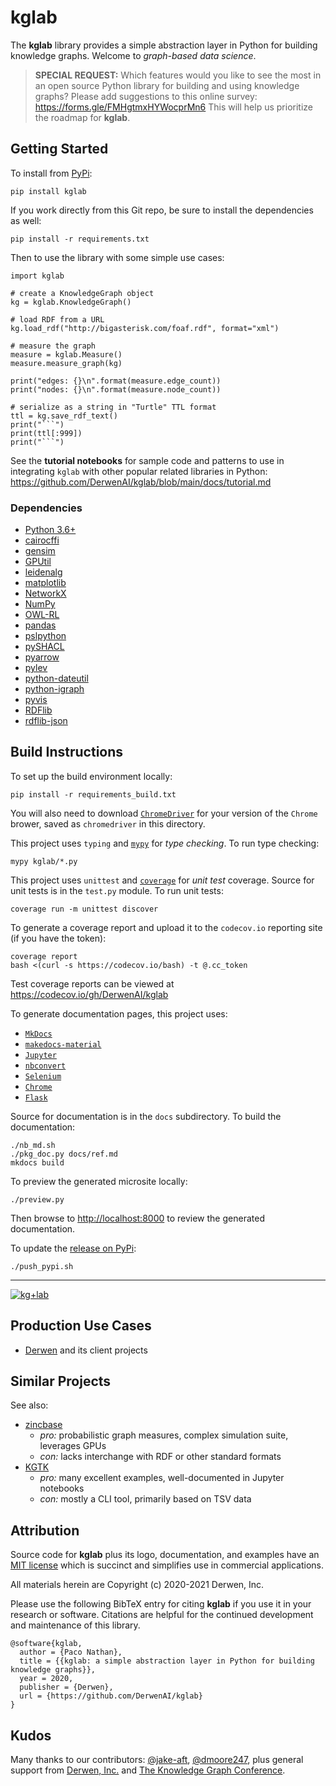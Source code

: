 # kglab

The **kglab** library provides a simple abstraction layer in Python
for building knowledge graphs.
Welcome to *graph-based data science*.

> **SPECIAL REQUEST:**
> Which features would you like to see the most in an open source Python library for building and using knowledge graphs? Please add suggestions to this online survey: https://forms.gle/FMHgtmxHYWocprMn6  This will help us prioritize the roadmap for **kglab**.


## Getting Started

To install from [PyPi](https://pypi.python.org/pypi/kglab):
```
pip install kglab
```

If you work directly from this Git repo, be sure to install the 
dependencies as well:
```
pip install -r requirements.txt
```

Then to use the library with some simple use cases:
```
import kglab

# create a KnowledgeGraph object
kg = kglab.KnowledgeGraph()

# load RDF from a URL
kg.load_rdf("http://bigasterisk.com/foaf.rdf", format="xml")

# measure the graph
measure = kglab.Measure()
measure.measure_graph(kg)

print("edges: {}\n".format(measure.edge_count))
print("nodes: {}\n".format(measure.node_count))

# serialize as a string in "Turtle" TTL format
ttl = kg.save_rdf_text()
print("```")
print(ttl[:999])
print("```")
```

See the **tutorial notebooks** for sample code and patterns to use in
integrating `kglab` with other popular related libraries in Python:
<https://github.com/DerwenAI/kglab/blob/main/docs/tutorial.md>


### Dependencies

- [Python 3.6+](https://www.python.org/downloads/)
- [cairocffi](https://github.com/Kozea/cairocffi)
- [gensim](https://radimrehurek.com/gensim/)
- [GPUtil](https://github.com/anderskm/gputil)
- [leidenalg](https://github.com/vtraag/leidenalg)
- [matplotlib](https://matplotlib.org/)
- [NetworkX](https://networkx.org/)
- [NumPy](https://numpy.org/)
- [OWL-RL](https://github.com/RDFLib/OWL-RL)
- [pandas](https://pandas.pydata.org/)
- [pslpython](https://psl.linqs.org/)
- [pySHACL](https://github.com/RDFLib/pySHACL)
- [pyarrow](https://arrow.apache.org/)
- [pylev](https://github.com/toastdriven/pylev)
- [python-dateutil](https://pypi.org/project/python-dateutil/)
- [python-igraph](https://igraph.org/python/)
- [pyvis](https://pyvis.readthedocs.io/)
- [RDFlib](https://rdflib.readthedocs.io/)
- [rdflib-json](https://github.com/RDFLib/rdflib-jsonld)


## Build Instructions

To set up the build environment locally:
```
pip install -r requirements_build.txt
```

You will also need to download
[`ChromeDriver`](https://chromedriver.chromium.org/downloads) 
for your version of the `Chrome` brower, saved as `chromedriver` in this directory.

This project uses `typing` and [`mypy`](https://mypy.readthedocs.io/) for *type checking*.
To run type checking:
```
mypy kglab/*.py
```

This project uses `unittest` and [`coverage`](https://coverage.readthedocs.io/) for *unit test* coverage. 
Source for unit tests is in the `test.py` module.
To run unit tests:
```
coverage run -m unittest discover
```

To generate a coverage report and upload it to the `codecov.io`
reporting site (if you have the token):
```
coverage report
bash <(curl -s https://codecov.io/bash) -t @.cc_token
```

Test coverage reports can be viewed at
<https://codecov.io/gh/DerwenAI/kglab>

To generate documentation pages, this project uses:

  * [`MkDocs`](https://www.mkdocs.org/)
  * [`makedocs-material`](https://squidfunk.github.io/mkdocs-material/)
  * [`Jupyter`](https://jupyter.org/install)
  * [`nbconvert`](https://nbconvert.readthedocs.io/)
  * [`Selenium`](https://selenium-python.readthedocs.io/)
  * [`Chrome`](https://www.google.com/chrome/)
  * [`Flask`](https://flask.palletsprojects.com/)

Source for documentation is in the `docs` subdirectory.
To build the documentation:
```
./nb_md.sh
./pkg_doc.py docs/ref.md
mkdocs build
```

To preview the generated microsite locally:
```
./preview.py
```

Then browse to <http://localhost:8000> to review the generated
documentation.


To update the [release on PyPi](https://pypi.org/project/kglab/):
```
./push_pypi.sh
```


---

[![kg+lab](https://github.com/DerwenAI/kglab/blob/main/docs/illo/kglab.png)](https://github.com/DerwenAI/kglab/blob/main/docs/illo/kglab.png)

## Production Use Cases

  * [Derwen](https://derwen.ai/) and its client projects


## Similar Projects

See also:

  * [zincbase](https://github.com/complexdb/zincbase)
    * *pro:* probabilistic graph measures, complex simulation suite, leverages GPUs
    * *con:* lacks interchange with RDF or other standard formats
  * [KGTK](https://github.com/usc-isi-i2/kgtk)
    * *pro:* many excellent examples, well-documented in Jupyter notebooks
    * *con:* mostly a CLI tool, primarily based on TSV data


## Attribution

Source code for **kglab** plus its logo, documentation, and examples
have an [MIT license](https://spdx.org/licenses/MIT.html) which is
succinct and simplifies use in commercial applications.

All materials herein are Copyright (c) 2020-2021 Derwen, Inc.

Please use the following BibTeX entry for citing **kglab** if you use it in your research or software.
Citations are helpful for the continued development and maintenance of this library.

```
@software{kglab,
  author = {Paco Nathan},
  title = {{kglab: a simple abstraction layer in Python for building knowledge graphs}},
  year = 2020,
  publisher = {Derwen},
  url = {https://github.com/DerwenAI/kglab}
}
```


## Kudos

Many thanks to our contributors:
[@jake-aft](https://github.com/jake-aft),
[@dmoore247](https://github.com/dmoore247),
plus general support from [Derwen, Inc.](https://derwen.ai/)
and [The Knowledge Graph Conference](https://www.knowledgegraph.tech/).
